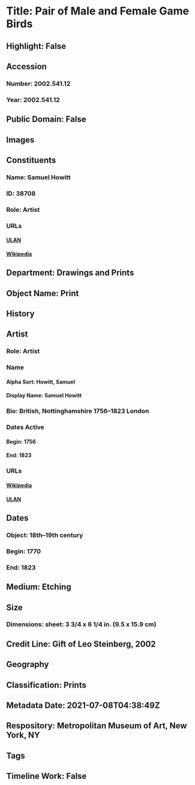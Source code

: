 # Title: Pair of Male and Female Game Birds
## Highlight: False
## Accession
### Number: 2002.541.12
### Year: 2002.541.12
## Public Domain: False
## Images
## Constituents
### Name: Samuel Howitt
### ID: 38708
### Role: Artist
### URLs
#### [ULAN](http://vocab.getty.edu/page/ulan/500124269)
#### [Wikipedia](https://www.wikidata.org/wiki/Q7411741)
## Department: Drawings and Prints
## Object Name: Print
## History
## Artist
### Role: Artist
### Name
#### Alpha Sort: Howitt, Samuel
#### Display Name: Samuel Howitt
### Bio: British, Nottinghamshire 1756–1823 London
### Dates Active
#### Begin: 1756
#### End: 1823
### URLs
#### [Wikipedia](https://www.wikidata.org/wiki/Q7411741)
#### [ULAN](http://vocab.getty.edu/page/ulan/500124269)
## Dates
### Object: 18th–19th century
### Begin: 1770
### End: 1823
## Medium: Etching
## Size
### Dimensions: sheet: 3 3/4 x 6 1/4 in. (9.5 x 15.9 cm)
## Credit Line: Gift of Leo Steinberg, 2002
## Geography
## Classification: Prints
## Metadata Date: 2021-07-08T04:38:49Z
## Respository: Metropolitan Museum of Art, New York, NY
## Tags
## Timeline Work: False